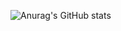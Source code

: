 ![Anurag's GitHub stats](https://github-readme-stats.vercel.app/api?username=UsmanMKafi&show_icons=true&theme=radical)
